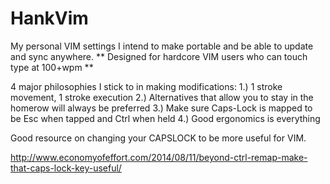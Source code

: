 # HankVim

My personal VIM settings I intend to make portable and be able to update and sync anywhere. 
** Designed for hardcore VIM users who can touch type at 100+wpm **

4 major philosophies I stick to in making modifications:
1.) 1 stroke movement, 1 stroke execution
2.) Alternatives that allow you to stay in the homerow will always be preferred
3.) Make sure Caps-Lock is mapped to be Esc when tapped and Ctrl when held
4.) Good ergonomics is everything

Good resource on changing your CAPSLOCK to be more useful for VIM. 

http://www.economyofeffort.com/2014/08/11/beyond-ctrl-remap-make-that-caps-lock-key-useful/
